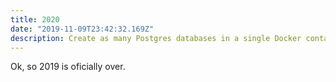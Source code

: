 ```yaml
---
title: 2020
date: "2019-11-09T23:42:32.169Z"
description: Create as many Postgres databases in a single Docker container as you want.
---
```


Ok, so 2019 is oficially over.
